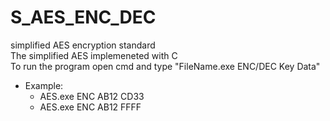 # S_AES_ENC_DEC
simplified AES encryption standard  
The simplified AES implemeneted with C  
To run the program open cmd and type "FileName.exe ENC/DEC Key Data"  
- Example:  
  - AES.exe ENC AB12 CD33  
  - AES.exe ENC AB12 FFFF
